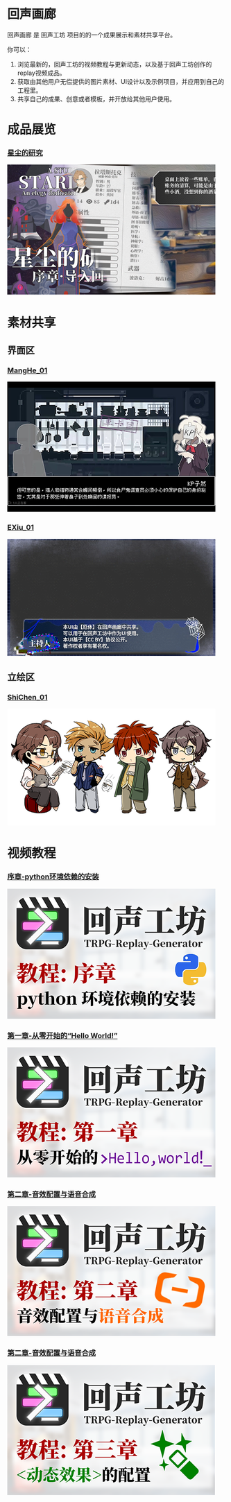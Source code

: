 # 回声画廊

回声画廊 是 回声工坊 项目的的一个成果展示和素材共享平台。

你可以：
1. 浏览最新的，回声工坊的视频教程与更新动态，以及基于回声工坊创作的replay视频成品。
2. 获取由其他用户无偿提供的图片素材、UI设计以及示例项目，并应用到自己的工程里。
3. 共享自己的成果、创意或者模板，并开放给其他用户使用。

# 成品展览

### [星尘的研究](./gallery/A_Study_in_Stardust)
![星尘的研究](./thumbnail/A_Study_in_StarDust.png)

# 素材共享

## 界面区

### [MangHe_01](./share/MangHe_01/)
![MangHe_01](./thumbnail/MangHe_01.png)

### [EXiu_01](./share/EXiu_01/)
![EXiu_01](./thumbnail/EXiu_01.png)

## 立绘区

### [ShiChen_01](./share/ShiChen_01/)
![ShiChen_01](./thumbnail/ShiChen_01.png)

# 视频教程

### [序章-python环境依赖的安装](https://www.bilibili.com/video/BV1Vu411e74H/)
![T0](./thumbnail/tutorials_00.png)

### [第一章-从零开始的“Hello World!”](https://www.bilibili.com/video/BV1RP4y1K76f/)
![T1](./thumbnail/tutorials_01.png)

### [第二章-音效配置与语音合成](https://www.bilibili.com/video/BV17i4y1D76s/)
![T2](./thumbnail/tutorials_02.png)

### [第二章-音效配置与语音合成](https://www.bilibili.com/video/BV1Gi4y1U7Ck/)
![T3](./thumbnail/tutorials_03.png)